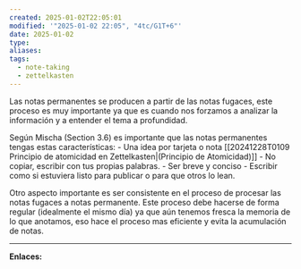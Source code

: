 ```yaml
---
created: 2025-01-02T22:05:01
modified: '"2025-01-02 22:05", "4tc/G1T+6"'
date: 2025-01-02
type: 
aliases: 
tags:
  - note-taking
  - zettelkasten
---
```

Las notas permanentes se producen a partir de las notas fugaces, este proceso es muy importante ya que es cuando nos forzamos a analizar la información y a entender el tema a profundidad.

Según Mischa (Section 3.6) es importante que las notas permanentes tengas estas características:
	- Una idea por tarjeta o nota  [[20241228T0109 Principio de atomicidad en Zettelkasten|(Principio de Atomicidad)]]
	- No copiar, escribir con tus propias palabras.
	- Ser breve y conciso
	- Escribir como si estuviera listo para publicar o para que otros lo lean.

Otro aspecto importante es ser consistente en el proceso de procesar las notas fugaces a notas permanente. Este proceso debe hacerse de forma regular (idealmente el mismo día) ya que aún tenemos fresca la memoria de lo que anotamos, eso hace el proceso mas eficiente y  evita la acumulación de notas.

--- 
 **Enlaces:**
 